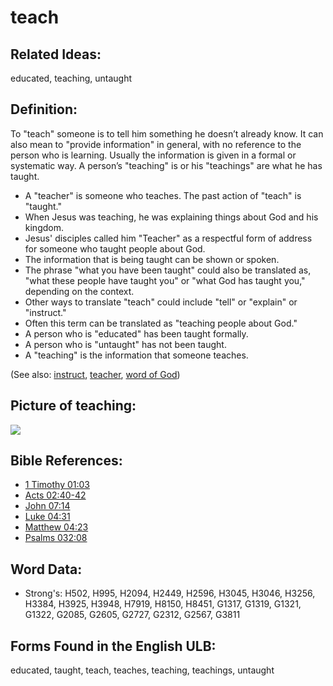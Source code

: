 # teach

## Related Ideas:

educated, teaching, untaught

## Definition:

To "teach" someone is to tell him something he doesn’t already know. It can also mean to "provide information" in general, with no reference to the person who is learning. Usually the information is given in a formal or systematic way. A person’s "teaching" is or his "teachings" are what he has taught.

* A "teacher" is someone who teaches. The past action of "teach" is "taught."
* When Jesus was teaching, he was explaining things about God and his kingdom.
* Jesus' disciples called him "Teacher" as a respectful form of address for someone who taught people about God.
* The information that is being taught can be shown or spoken.
* The phrase "what you have been taught" could also be translated as, "what these people have taught you" or "what God has taught you," depending on the context.
* Other ways to translate "teach" could include "tell" or "explain" or "instruct."
* Often this term can be translated as "teaching people about God."
* A person who is "educated" has been taught formally.
* A person who is "untaught" has not been taught.
* A "teaching" is the information that someone teaches.

(See also: [instruct](../other/instruct.md), [teacher](../other/teacher.md), [word of God](../kt/wordofgod.md))

## Picture of teaching:

<a href="https://content.bibletranslationtools.org/WycliffeAssociates/en_tw/raw/branch/master/PNGs/t/Teach.png"><img src="https://content.bibletranslationtools.org/WycliffeAssociates/en_tw/raw/branch/master/PNGs/t/Teach.png" ></a>

## Bible References:

* [1 Timothy 01:03](rc://en/tn/help/1ti/01/03)
* [Acts 02:40-42](rc://en/tn/help/act/02/40)
* [John 07:14](rc://en/tn/help/jhn/07/14)
* [Luke 04:31](rc://en/tn/help/luk/04/31)
* [Matthew 04:23](rc://en/tn/help/mat/04/23)
* [Psalms 032:08](rc://en/tn/help/psa/032/008)

## Word Data:

* Strong's: H502, H995, H2094, H2449, H2596, H3045, H3046, H3256, H3384, H3925, H3948, H7919, H8150, H8451, G1317, G1319, G1321, G1322, G2085, G2605, G2727, G2312, G2567, G3811

## Forms Found in the English ULB:

educated, taught, teach, teaches, teaching, teachings, untaught
